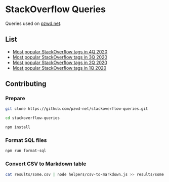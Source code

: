 # StackOverflow Queries

Queries used on [pzwd.net](https://pzwd.net/t/top-of-stackoverflow).

## List

- [Most popular StackOverflow tags in 4Q 2020](results/most-popular-stackoverflow-tags-in-4q-2000.md)
- [Most popular StackOverflow tags in 3Q 2020](results/most-popular-stackoverflow-tags-in-3q-2000.md)
- [Most popular StackOverflow tags in 2Q 2020](results/most-popular-stackoverflow-tags-in-2q-2000.md)
- [Most popular StackOverflow tags in 1Q 2020](results/most-popular-stackoverflow-tags-in-1q-2000.md)

## Contributing

### Prepare

```sh
git clone https://github.com/pzwd-net/stackoverflow-queries.git

cd stackoverflow-queries

npm install
```

### Format SQL files

```sh
npm run format-sql
```

### Convert CSV to Markdown table

```sh
cat results/some.csv | node helpers/csv-to-markdown.js >> results/some.md
```
